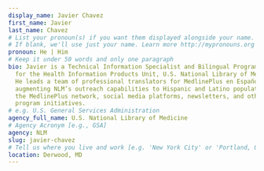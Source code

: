 ```yaml
---
display_name: Javier Chavez
first_name: Javier
last_name: Chavez
# List your pronoun(s) if you want them displayed alongside your name.
# If blank, we'll use just your name. Learn more http://mypronouns.org
pronoun: He | Him
# Keep it under 50 words and only one paragraph
bio: Javier is a Technical Information Specialist and Bilingual Programs Lead
  for the Health Information Products Unit, U.S. National Library of Medicine.
  He leads a team of professional translators for MedlinePlus en Español,
  augmenting NLM’s outreach capabilities to Hispanic and Latino populations via
  the MedlinePlus network, social media platforms, newsletters, and other unique
  program initiatives.
# e.g. U.S. General Services Administration
agency_full_name: U.S. National Library of Medicine
# Agency Acronym [e.g., GSA]
agency: NLM
slug: javier-chavez
# Tell us where you live and work [e.g. 'New York City' or 'Portland, OR']
location: Derwood, MD
---
```

